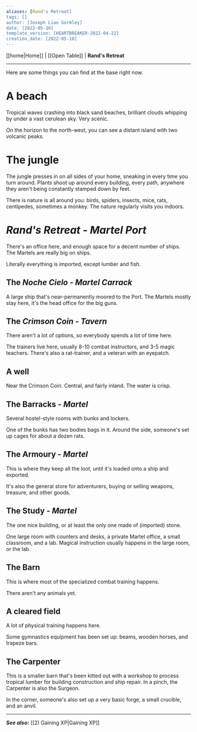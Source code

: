 ```yaml
---
aliases: [Rand's Retreat]
tags: []
author: [Joseph Liao Gormley]
date: [2022-05-10]
template_version: [HEARTBREAKER-2022-04-22]
creation_date: [2022-05-10]
---
```

<!-- Home | Character Creation | -->
[[home|Home]] | [[Open Table]] | **Rand's Retreat**
___
Here are some things you can find at the base right now.

# A beach
Tropical waves crashing into black sand beaches, brilliant clouds whipping by under a vast cerulean sky. Very scenic.

On the horizon to the north-west, you can see a distant island with two volcanic peaks.

# The jungle
The jungle presses in on all sides of your home, sneaking in every time you turn around. Plants shoot up around every building, every path, anywhere they aren't being constantly stamped down by feet.

There is nature is all around you: birds, spiders, insects, mice, rats, centipedes, sometimes a monkey. The nature regularly visits you indoors.

# *Rand's Retreat - Martel Port* 
There's an office here, and enough space for a decent number of ships. The Martels are really big on ships.

Literally everything is imported, except lumber and fish.

## The *Noche Cielo* - *Martel Carrack*
A large ship that's near-permanently moored to the Port. The Martels mostly stay here, it's the head office for the big guns.

## The *Crimson Coin - Tavern* 
There aren't a lot of options, so everybody spends a lot of time here.

The trainers live here, usually 8-10 combat instructors, and 3-5 magic teachers. There's also a rat-trainer, and a veteran with an eyepatch.

## A well
Near the Crimson Coin. Central, and fairly inland. The water is crisp.

## The Barracks - *Martel*
Several hostel-style rooms with bunks and lockers.

One of the bunks has two bodies bags in it. Around the side, someone's set up cages for about a dozen rats.

## The Armoury - *Martel*
This is where they keep all the loot, until it's loaded onto a ship and exported.

It's also the general store for adventurers, buying or selling weapons, treasure, and other goods.

## The Study - *Martel*
The one nice building, or at least the only one made of (imported) stone.

One large room with counters and desks, a private Martel office, a small classroom, and a lab. Magical instruction usually happens in the large room, or the lab.

## The Barn
This is where most of the specialized combat training happens.

There aren't any animals yet.

## A cleared field
A lot of physical training happens here.

Some gymnastics equipment has been set up: beams, wooden horses, and trapeze bars.

## The Carpenter
This is a smaller barn that's been kitted out with a workshop to process tropical lumber for building construction and ship repair. In a pinch, the Carpenter is also the Surgeon.

In the corner, someone's also set up a very basic forge, a small crucible, and an anvil.

___
***See also:*** [[2) Gaining XP|Gaining XP]]
<!--*References:*
*Source:* -->
<!-- Sources, read more, links, etc. -->
<!-- *Source: Entry by [[Mike Maxin]].* -->
<!-- Leave an empty line at the end, otherwise Exporter complains. -->
